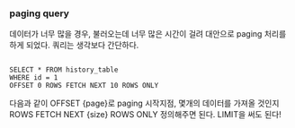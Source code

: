 ### paging query

데이터가 너무 많을 경우, 불러오는데 너무 많은 시간이 걸려 대안으로 paging 처리를 하게 되었다.
쿼리는 생각보다 간단하다.

```

SELECT * FROM history_table
WHERE id = 1
OFFSET 0 ROWS FETCH NEXT 10 ROWS ONLY

```

다음과 같이 OFFSET {page}로 paging 시작지점,
몇개의 데이터를 가져올 것인지 ROWS FETCH NEXT {size} ROWS ONLY
정의해주면 된다. LIMIT을 써도 된다!
